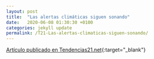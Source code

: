 ```yaml
---
layout: post
title:  "Las alertas climáticas siguen sonando"
date:   2020-06-08 01:30:30 +0100
categories: jekyll update
permalink: /T21-Las-alertas-climaticas-siguen-sonando/
---
```


[Artículo publicado en Tendencias21.net](https://www.tendencias21.net/Las-alertas-climaticas-siguen-sonando_a45918.html){:target="_blank"}
